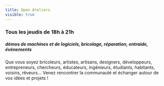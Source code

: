 ```yaml
---
title: Open Ateliers
visible: true
---
```

### Tous les jeudis de 18h à 21h
##### démos de machines et de logiciels, bricolage, réparation, entraide, évènements

Que vous soyez bricoleurs, artistes, artisans, designers, développeurs, entrepreneurs, chercheurs, éducateurs, ingénieurs, étudiants, habitants, voisins, rêveurs... Venez rencontrer la communauté et échanger autour de vos idées et projets !